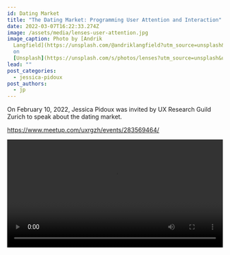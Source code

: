 ```yaml
---
id: Dating Market
title: "The Dating Market: Programming User Attention and Interaction"
date: 2022-03-07T16:22:33.274Z
image: /assets/media/lenses-user-attention.jpg
image_caption: Photo by [Andrik
  Langfield](https://unsplash.com/@andriklangfield?utm_source=unsplash&utm_medium=referral&utm_content=creditCopyText)
  on
  [Unsplash](https://unsplash.com/s/photos/lenses?utm_source=unsplash&utm_medium=referral&utm_content=creditCopyText)
lead: ""
post_categories:
  - jessica-pidoux
post_authors:
  - jp
---
```

On February 10, 2022, Jessica Pidoux was invited by UX Research Guild Zurich to speak about the dating market.

<https://www.meetup.com/uxrgzh/events/283569464/>

<video width="100%" controls>
  <source src="/assets/media/meetup_february2022_jessica-pidoux.mp4" type="video/mp4">
</video>